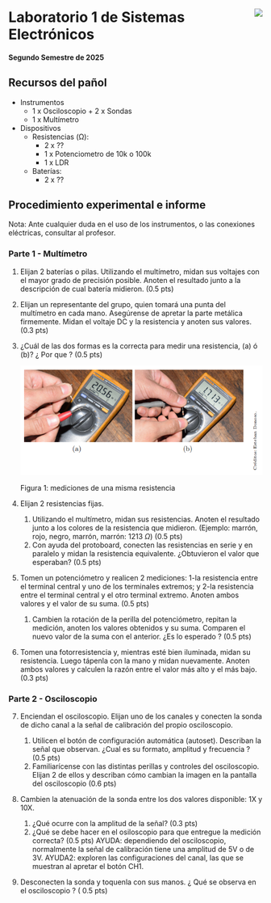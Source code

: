 # <img src="https://julianodb.github.io/SISTEMAS_ELECTRONICOS_PARA_INGENIERIA_BIOMEDICA/img/logo_fing.png?raw=true" align="right" height="45"> Laboratorio 1 de Sistemas Electrónicos
#### Segundo Semestre de 2025

## Recursos del pañol

- Instrumentos
  - 1 x Osciloscopio + 2 x Sondas
  - 1 x Multímetro
- Dispositivos
  - Resistencias (Ω):
    - 2 x ??
    - 1 x Potenciometro de 10k o 100k
    - 1 x LDR
  - Baterías:
    - 2 x ??

## Procedimiento experimental e informe

Nota: Ante cualquier duda en el uso de los instrumentos, o las conexiones eléctricas, consultar al profesor.

### Parte 1 - Multímetro

1. Elijan 2 baterías o pilas. Utilizando el multímetro, midan sus voltajes con el mayor grado de precisión posible. Anoten el resultado junto a la descripción de cual batería midieron. (0.5 pts)

1. Elijan un representante del grupo, quien tomará una punta del multímetro en cada mano. Asegúrense de apretar la parte metálica firmemente. Midan el voltaje DC y la resistencia y anoten sus valores. (0.3 pts)

1. ¿Cuál de las dos formas es la correcta para medir una resistencia, (a) ó (b)? ¿ Por que ? (0.5 pts)

   ![Figura 1](../img/L1_F3.png "Figura 1")

   Figura 1: mediciones de una misma resistencia

2. Elijan 2 resistencias fijas. 
   1. Utilizando el multímetro, midan sus resistencias. Anoten el resultado junto a los colores de la resistencia que midieron. (Ejemplo: marrón, rojo, negro, marrón, marrón: 1213 $\Omega$) (0.5 pts)
   1. Con ayuda del protoboard, conecten las resistencias en serie y en paralelo y midan la resistencia equivalente. ¿Obtuvieron el valor que esperaban? (0.5 pts)

3. Tomen un potenciómetro y realicen 2 mediciones: 1-la resistencia entre el terminal central y uno de los terminales extremos; y 2-la resistencia entre el terminal central y el otro terminal extremo. Anoten ambos valores y el valor de su suma. (0.5 pts)
   1. Cambien la rotación de la perilla del potenciómetro, repitan la medición, anoten los valores obtenidos y su suma. Comparen el nuevo valor de la suma con el anterior. ¿Es lo esperado ? (0.5 pts)

4. Tomen una fotorresistencia y, mientras esté bien iluminada, midan su resistencia. Luego tápenla con la mano y midan nuevamente. Anoten ambos valores y calculen la razón entre el valor más alto y el más bajo. (0.3 pts)

### Parte 2 - Osciloscopio

7. Enciendan el osciloscopio. Elijan uno de los canales y conecten la sonda de dicho canal a la señal de calibración del propio osciloscopio. 
   1. Utilicen el botón de configuración automática (autoset). Describan la señal que observan. ¿Cual es su formato, amplitud y frecuencia ? (0.5 pts)
   1. Familiarícense con las distintas perillas y controles del osciloscopio. Elijan 2 de ellos y describan cómo cambian la imagen en la pantalla del osciloscopio (0.6 pts)
   
1. Cambien la atenuación de la sonda entre los dos valores disponible: 1X y 10X.
   1. ¿Qué ocurre con la amplitud de la señal? (0.3 pts)
   1. ¿Qué se debe hacer en el osiloscopio para que entregue la medición correcta? (0.5 pts) AYUDA: dependiendo del osciloscopio, normalmente la señal de calibración tiene una amplitud de 5V o de 3V. AYUDA2: exploren las configuraciones del canal, las que se muestran al apretar el botón CH1.

5. Desconecten la sonda y toquenla con sus manos. ¿ Qué se observa en el osciloscopio ? ( 0.5 pts)
